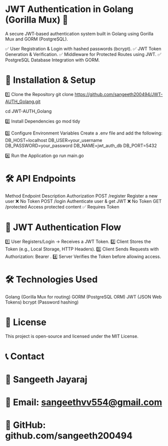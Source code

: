 # JWT Authentication in Golang (Gorilla Mux) 🔐
A secure JWT-based authentication system built in Golang using Gorilla Mux and GORM (PostgreSQL).

✅ User Registration & Login with hashed passwords (bcrypt).
✅ JWT Token Generation & Verification.
✅ Middleware for Protected Routes using JWT.
✅ PostgreSQL Database Integration with GORM.



# 📌 Installation & Setup
1️⃣ Clone the Repository
git clone https://github.com/sangeeth200494/JWT-AUTH_Golang.git

cd JWT-AUTH_Golang


2️⃣ Install Dependencies
go mod tidy


3️⃣ Configure Environment Variables
Create a .env file and add the following:
DB_HOST=localhost
DB_USER=your_username
DB_PASSWORD=your_password
DB_NAME=jwt_auth_db
DB_PORT=5432



4️⃣ Run the Application
go run main.go



# 🛠 API Endpoints
Method	Endpoint	Description	Authorization
POST	/register	   Register a new user	        ❌ No Token
POST	/login	     Authenticate user & get JWT 	❌ No Token
GET	  /protected	 Access protected content	    ✅ Requires Token



# 🔑 JWT Authentication Flow
1️⃣ User Registers/Login → Receives a JWT Token.
2️⃣ Client Stores the Token (e.g., Local Storage, HTTP Headers).
3️⃣ Client Sends Requests with Authorization: Bearer <token>.
4️⃣ Server Verifies the Token before allowing access.



# 🛠 Technologies Used
Golang (Gorilla Mux for routing)
GORM (PostgreSQL ORM)
JWT (JSON Web Tokens)
bcrypt (Password hashing)


# 📜 License
This project is open-source and licensed under the MIT License.


# 📞 Contact
# 👤 Sangeeth Jayaraj
# 📧 Email: sangeethvv554@gmail.com
# 🔗 GitHub: github.com/sangeeth200494

